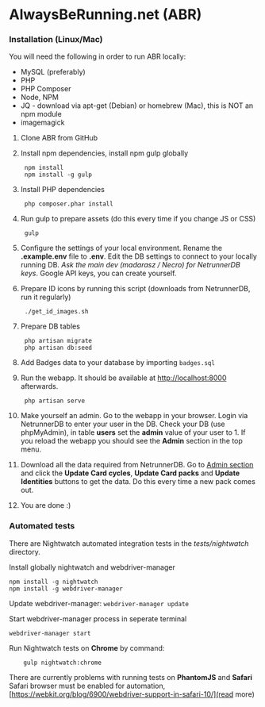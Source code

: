 # AlwaysBeRunning.net (ABR)

### Installation (Linux/Mac)

You will need the following in order to run ABR locally:
- MySQL (preferably)
- PHP
- PHP Composer
- Node, NPM
- JQ - download via apt-get (Debian) or homebrew (Mac), this is NOT an npm module
- imagemagick

1. Clone ABR from GitHub
2. Install npm dependencies, install npm gulp globally

        npm install
        npm install -g gulp

3. Install PHP dependencies

        php composer.phar install

4. Run gulp to prepare assets (do this every time if you change JS or CSS)

        gulp

5. Configure the settings of your local environment. Rename the **.example.env** file to **.env**. Edit the DB settings to connect to your locally running DB. *Ask the main dev (madarasz / Necro) for NetrunnerDB keys*.
Google API keys, you can create yourself.
6. Prepare ID icons by running this script (downloads from NetrunnerDB, run it regularly)

        ./get_id_images.sh

7. Prepare DB tables

        php artisan migrate
        php artisan db:seed

8. Add Badges data to your database by importing `badges.sql`

9. Run the webapp. It should be available at [http://localhost:8000](http://localhost:8000) afterwards.

        php artisan serve

10. Make yourself an admin. Go to the webapp in your browser. Login via NetrunnerDB to enter your user in the DB. Check your DB (use phpMyAdmin), in table **users** set the **admin** value of your user to 1. If you reload the webapp you should see the **Admin** section in the top menu.

12. Download all the data required from NetrunnerDB. Go to [Admin section](http://localhost:8000/admin) and click the **Update Card cycles**, **Update Card packs** and **Update Identities** buttons to get the data. Do this every time a new pack comes out.

13. You are done :)

### Automated tests

There are Nightwatch automated integration tests in the *tests/nightwatch* directory.

Install globally nightwatch and webdriver-manager
```
npm install -g nightwatch
npm install -g webdriver-manager
```

Update webdriver-manager: `webdriver-manager update`

Start webdriver-manager process in seperate terminal
```
webdriver-manager start
```

Run Nightwatch tests on **Chrome** by command:

        gulp nightwatch:chrome
        
There are currently problems with running tests on **PhantomJS** and **Safari**
Safari browser must be enabled for automation, [https://webkit.org/blog/6900/webdriver-support-in-safari-10/](read more)